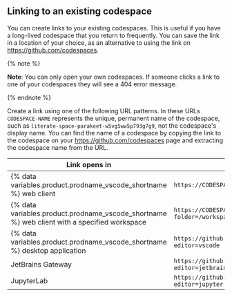 ## Linking to an existing codespace

You can create links to your existing codespaces. This is useful if you have a long-lived codespace that you return to frequently. You can save the link in a location of your choice, as an alternative to using the link on https://github.com/codespaces.

{% note %}

**Note**: You can only open your own codespaces. If someone clicks a link to one of your codespaces they will see a 404 error message.

{% endnote %}

Create a link using one of the following URL patterns. In these URLs `CODESPACE-NAME` represents the unique, permanent name of the codespace, such as `literate-space-parakeet-w5vg5ww5p793g7g9`, not the codespace's display name. You can find the name of a codespace by copying the link to the codespace on your https://github.com/codespaces page and extracting the codespace name from the URL.

| **Link opens in** | **Link syntax** |
| --- | --- |
| {% data variables.product.prodname_vscode_shortname %} web client |  `https://CODESPACE-NAME.github.dev` |
| {% data variables.product.prodname_vscode_shortname %} web client with a specified workspace |  `https://CODESPACE-NAME.github.dev?folder=/workspaces/PATH/TO/WORKSPACE/DIRECTORY` |
| {% data variables.product.prodname_vscode_shortname %} desktop application |  `https://github.com/codespaces/CODESPACE-NAME?editor=vscode` |
| JetBrains Gateway |  `https://github.com/codespaces/CODESPACE-NAME?editor=jetbrains` |
| JupyterLab |  `https://github.com/codespaces/CODESPACE-NAME?editor=jupyter` |

